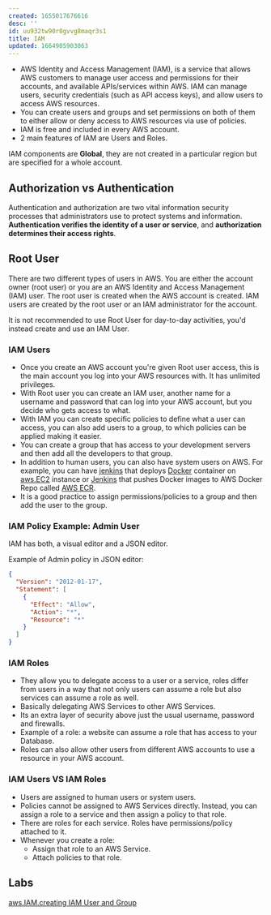 ```yaml
---
created: 1655017676616
desc: ''
id: uu932tw90r0gvvg8maqr3s1
title: IAM
updated: 1664905903063
---
```

   
   
- AWS Identity and Access Management (IAM), is a service that allows AWS customers to manage user access and permissions for their accounts, and available APIs/services within AWS. IAM can manage users, security credentials (such as API access keys), and allow users to access AWS resources.   
- You can create users and groups and set permissions on both of them to either allow or deny access to AWS resources via use of policies.   
- IAM is free and included in every AWS account.   
- 2 main features of IAM are Users and Roles.   
   
IAM components are **Global**, they are not created in a particular region but are specified for a whole account.   
   
## Authorization vs Authentication   
   
Authentication and authorization are two vital information security processes that administrators use to protect systems and information. **Authentication verifies the identity of a user or service**, and **authorization determines their access rights**.   
   
## Root User   
   
There are two different types of users in AWS. You are either the account owner (root user) or you are an AWS Identity and Access Management (IAM) user. The root user is created when the AWS account is created. IAM users are created by the root user or an IAM administrator for the account.   
   
It is not recommended to use Root User for day-to-day activities, you'd instead create and use an IAM User.   
   
### IAM Users   
   
   
- Once you create an AWS account you're given Root user access, this is the main account you log into your AWS resources with. It has unlimited privileges.   
- With Root user you can create an IAM user, another name for a username and password that can log into your AWS account, but you decide who gets access to what.   
- With IAM you can create specific policies to define what a user can access, you can also add users to a group, to which policies can be applied making it easier.   
- You can create a group that has access to your development servers and then add all the developers to that group.   
- In addition to human users, you can also have system users on AWS. For example, you can have [jenkins](../devlog/jenkins.md) that deploys [Docker](../devlog/docker.md) container on [aws.EC2](../devlog/aws.EC2.md) instance or [Jenkins](../devlog/jenkins.md) that pushes Docker images to AWS Docker Repo called [AWS ECR](/not_created.md).   
- It is a good practice to assign permissions/policies to a group and then add the user to the group.   
   
### IAM Policy Example: Admin User   
   
IAM has both, a visual editor and a JSON editor.   
   
Example of Admin policy in JSON editor:   
   
```json
{
  "Version": "2012-01-17",
  "Statement": [
    {
      "Effect": "Allow",
      "Action": "*",
      "Resource": "*"
    }
  ]
}
```
   
   
### IAM Roles   
   
   
- They allow you to delegate access to a user or a service, roles differ from users in a way that not only users can assume a role but also services can assume a role as well.   
- Basically delegating AWS Services to other AWS Services.   
- Its an extra layer of security above just the usual username, password and firewalls.   
- Example of a role: a website can assume a role that has access to your Database.   
- Roles can also allow other users from different AWS accounts to use a resource in your AWS account.   
   
### IAM Users VS IAM Roles   
   
   
- Users are assigned to human users or system users.   
- Policies cannot be assigned to AWS Services directly. Instead, you can assign a role to a service and then assign a policy to that role.   
- There are roles for each service. Roles have permissions/policy attached to it.   
- Whenever you create a role:   
  - Assign that role to an AWS Service.   
  - Attach policies to that role.   
   
## Labs   
   
[aws.IAM.creating IAM User and Group](/not_created.md)